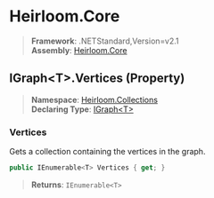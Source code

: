 # Heirloom.Core

> **Framework**: .NETStandard,Version=v2.1  
> **Assembly**: [Heirloom.Core][0]

## IGraph\<T>.Vertices (Property)

> **Namespace**: [Heirloom.Collections][0]  
> **Declaring Type**: [IGraph\<T>][1]

### Vertices

Gets a collection containing the vertices in the graph.

```cs
public IEnumerable<T> Vertices { get; }
```

> **Returns**: `IEnumerable<T>`

[0]: ../../../Heirloom.Core.md
[1]: ../IGraph[T].md
